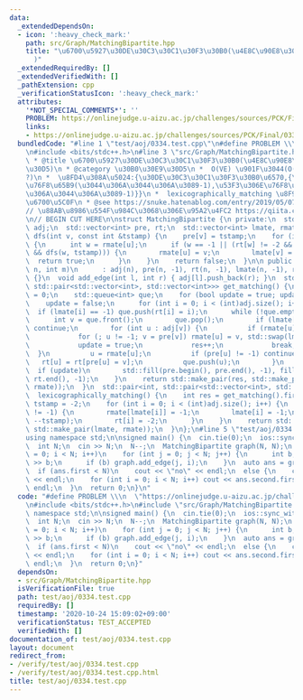 ```yaml
---
data:
  _extendedDependsOn:
  - icon: ':heavy_check_mark:'
    path: src/Graph/MatchingBipartite.hpp
    title: "\u6700\u5927\u30DE\u30C3\u30C1\u30F3\u30B0(\u4E8C\u90E8\u30B0\u30E9\u30D5\
      )"
  _extendedRequiredBy: []
  _extendedVerifiedWith: []
  _pathExtension: cpp
  _verificationStatusIcon: ':heavy_check_mark:'
  attributes:
    '*NOT_SPECIAL_COMMENTS*': ''
    PROBLEM: https://onlinejudge.u-aizu.ac.jp/challenges/sources/PCK/Final/0334
    links:
    - https://onlinejudge.u-aizu.ac.jp/challenges/sources/PCK/Final/0334
  bundledCode: "#line 1 \"test/aoj/0334.test.cpp\"\n#define PROBLEM \\\n  \"https://onlinejudge.u-aizu.ac.jp/challenges/sources/PCK/Final/0334\"\
    \n#include <bits/stdc++.h>\n#line 3 \"src/Graph/MatchingBipartite.hpp\"\n/**\n\
    \ * @title \u6700\u5927\u30DE\u30C3\u30C1\u30F3\u30B0(\u4E8C\u90E8\u30B0\u30E9\
    \u30D5)\n * @category \u30B0\u30E9\u30D5\n *  O(VE) \u901F\u3044(O(E\u221AV)\u4E26\
    ?)\n *  \u8FD4\u308A\u5024:{\u30DE\u30C3\u30C1\u30F3\u30B0\u6570,{\u5DE6\u306E\
    \u76F8\u65B9(\u3044\u306A\u3044\u306A\u3089-1),\u53F3\u306E\u76F8\u65B9(\u3044\
    \u306A\u3044\u306A\u3089-1)}}\n *  lexicographically_matching \u8F9E\u66F8\u9806\
    \u6700\u5C0F\n * @see https://snuke.hatenablog.com/entry/2019/05/07/013609\n */\n\
    // \u88AB\u8986\u554F\u984C\u3068\u306E\u95A2\u4FC2 https://qiita.com/drken/items/7f98315b56c95a6181a4\n\
    \n// BEGIN CUT HERE\n\nstruct MatchingBipartite {\n private:\n  std::vector<std::vector<int>>\
    \ adj;\n  std::vector<int> pre, rt;\n  std::vector<int> lmate, rmate;\n\n  bool\
    \ dfs(int v, const int &tstamp) {\n    pre[v] = tstamp;\n    for (int u : adj[v])\
    \ {\n      int w = rmate[u];\n      if (w == -1 || (rt[w] != -2 && pre[w] != tstamp\
    \ && dfs(w, tstamp))) {\n        rmate[u] = v;\n        lmate[v] = u;\n      \
    \  return true;\n      }\n    }\n    return false;\n  }\n\n public:\n  MatchingBipartite(int\
    \ n, int m)\n      : adj(n), pre(n, -1), rt(n, -1), lmate(n, -1), rmate(m, -1)\
    \ {}\n  void add_edge(int l, int r) { adj[l].push_back(r); }\n  std::pair<int,\
    \ std::pair<std::vector<int>, std::vector<int>>> get_matching() {\n    int res\
    \ = 0;\n    std::queue<int> que;\n    for (bool update = true; update;) {\n  \
    \    update = false;\n      for (int i = 0; i < (int)adj.size(); i++)\n      \
    \  if (lmate[i] == -1) que.push(rt[i] = i);\n      while (!que.empty()) {\n  \
    \      int v = que.front();\n        que.pop();\n        if (lmate[rt[v]] != -1)\
    \ continue;\n        for (int u : adj[v]) {\n          if (rmate[u] == -1) {\n\
    \            for (; u != -1; v = pre[v]) rmate[u] = v, std::swap(lmate[v], u);\n\
    \            update = true;\n            res++;\n            break;\n        \
    \  }\n          u = rmate[u];\n          if (pre[u] != -1) continue;\n       \
    \   rt[u] = rt[pre[u] = v];\n          que.push(u);\n        }\n      }\n    \
    \  if (update)\n        std::fill(pre.begin(), pre.end(), -1), fill(rt.begin(),\
    \ rt.end(), -1);\n    }\n    return std::make_pair(res, std::make_pair(lmate,\
    \ rmate));\n  }\n  std::pair<int, std::pair<std::vector<int>, std::vector<int>>>\n\
    \  lexicographically_matching() {\n    int res = get_matching().first;\n    int\
    \ tstamp = -2;\n    for (int i = 0; i < (int)adj.size(); i++) {\n      if (lmate[i]\
    \ != -1) {\n        rmate[lmate[i]] = -1;\n        lmate[i] = -1;\n        dfs(i,\
    \ --tstamp);\n        rt[i] = -2;\n      }\n    }\n    return std::make_pair(res,\
    \ std::make_pair(lmate, rmate));\n  }\n};\n#line 5 \"test/aoj/0334.test.cpp\"\n\
    using namespace std;\n\nsigned main() {\n  cin.tie(0);\n  ios::sync_with_stdio(0);\n\
    \  int N;\n  cin >> N;\n  N--;\n  MatchingBipartite graph(N, N);\n  for (int i\
    \ = 0; i < N; i++)\n    for (int j = 0; j < N; j++) {\n      int b;\n      cin\
    \ >> b;\n      if (b) graph.add_edge(j, i);\n    }\n  auto ans = graph.lexicographically_matching();\n\
    \  if (ans.first < N)\n    cout << \"no\" << endl;\n  else {\n    cout << \"yes\"\
    \ << endl;\n    for (int i = 0; i < N; i++) cout << ans.second.first[i] + 1 <<\
    \ endl;\n  }\n  return 0;\n}\n"
  code: "#define PROBLEM \\\n  \"https://onlinejudge.u-aizu.ac.jp/challenges/sources/PCK/Final/0334\"\
    \n#include <bits/stdc++.h>\n#include \"src/Graph/MatchingBipartite.hpp\"\nusing\
    \ namespace std;\n\nsigned main() {\n  cin.tie(0);\n  ios::sync_with_stdio(0);\n\
    \  int N;\n  cin >> N;\n  N--;\n  MatchingBipartite graph(N, N);\n  for (int i\
    \ = 0; i < N; i++)\n    for (int j = 0; j < N; j++) {\n      int b;\n      cin\
    \ >> b;\n      if (b) graph.add_edge(j, i);\n    }\n  auto ans = graph.lexicographically_matching();\n\
    \  if (ans.first < N)\n    cout << \"no\" << endl;\n  else {\n    cout << \"yes\"\
    \ << endl;\n    for (int i = 0; i < N; i++) cout << ans.second.first[i] + 1 <<\
    \ endl;\n  }\n  return 0;\n}"
  dependsOn:
  - src/Graph/MatchingBipartite.hpp
  isVerificationFile: true
  path: test/aoj/0334.test.cpp
  requiredBy: []
  timestamp: '2020-10-24 15:09:02+09:00'
  verificationStatus: TEST_ACCEPTED
  verifiedWith: []
documentation_of: test/aoj/0334.test.cpp
layout: document
redirect_from:
- /verify/test/aoj/0334.test.cpp
- /verify/test/aoj/0334.test.cpp.html
title: test/aoj/0334.test.cpp
---
```

